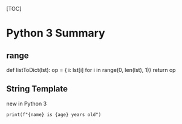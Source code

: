 

[TOC]

# Python 3  Summary

## range



def listToDict(lst):
    op = { i: lst[i] for i in range(0, len(lst), 1)}
    return op



## String Template

new in Python 3
```
print(f"{name} is {age} years old")
```










